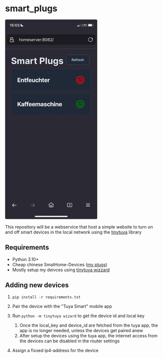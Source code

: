 # smart_plugs

<img src="imgs/app.png" alt="Image of the App" width="300"/>

This repository will be a webservice that host a simple website to turn on and off smart devices in the local network using the [tinytuya](https://github.com/jasonacox/tinytuya) library

## Requirements

- Python 3.10+
- Cheap chinese SmatHome-Devices ([my plugs](https://www.amazon.de/Usmart-Steckdose-Smart-WLAN-Sprachsteuerung/dp/B09J8P9YFL/ref=sr_1_6?__mk_de_DE=%C3%85M%C3%85%C5%BD%C3%95%C3%91&crid=W27SLGI75J8Y&dib=eyJ2IjoiMSJ9.NcGiVPdTaerstlacjnw_hXRZqkonT1cFxPHMoGu4lgvIXfD3OuNyJddWNR7hvBAD4HhFaSuuVeg41SpwV8y-JOB6kAUGRUtOGvAif2m8rGclMe3bAUM9F7s5ua_hOapD8TbWr6F5asidif8_odmHPiLCvSIvA16ZsqnGwr2JKpksRYCeFovixelLg60FfufRl7RhpLEH0uNQEFOlt8iwIZbWQgJMLtH1MhB9uaLggKHdrpoggfCS6WV0F0dlo9008L9HKCfXJ2IgqxL5gBx2Y1EhJATcPX-2boNK1Qvw26Y.DashDJ6SAQGDH1OOA0YQM4G0hS0byhohRMn2-9N1_qk&dib_tag=se&keywords=gosund+plug&qid=1711358532&sprefix=gosund+plug%2Caps%2C89&sr=8-6))
- Mostly setup my deivces using [tinytuya wizzard](https://github.com/jasonacox/tinytuya?tab=readme-ov-file#setup-wizard---getting-local-keys)

## Adding new devices

1. `pip install -r requirements.txt`
2. Pair the device with the "Tuya Smart" mobile app
3. Run `python -m tinytuya wizard` to get the device id and local key
   1. Once the local_key and device_id are fetched from the tuya app, the app is no longer needed, unless the devices get paired anew
   2. After setup the devices using the tuya app, the internet access from the devices can be disabled in the router settings

4. Assign a fixxed ip4-address for the device

